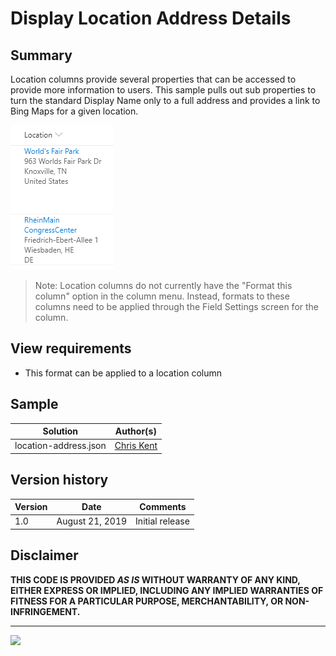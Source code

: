 # Display Location Address Details

## Summary

Location columns provide several properties that can be accessed to provide more information to users. This sample pulls out sub properties to turn the standard Display Name only to a full address and provides a link to Bing Maps for a given location.

![screenshot of the sample](./screenshot.png)

> Note: Location columns do not currently have the "Format this column" option in the column menu. Instead, formats to these columns need to be applied through the Field Settings screen for the column.

## View requirements
- This format can be applied to a location column

## Sample

Solution|Author(s)
--------|---------
location-address.json | [Chris Kent](https://twitter.com/thechriskent)

## Version history

Version|Date|Comments
-------|----|--------
1.0|August 21, 2019|Initial release

## Disclaimer
**THIS CODE IS PROVIDED *AS IS* WITHOUT WARRANTY OF ANY KIND, EITHER EXPRESS OR IMPLIED, INCLUDING ANY IMPLIED WARRANTIES OF FITNESS FOR A PARTICULAR PURPOSE, MERCHANTABILITY, OR NON-INFRINGEMENT.**

---


<img src="https://telemetry.sharepointpnp.com/sp-dev-list-formatting/column-samples/location-address" />